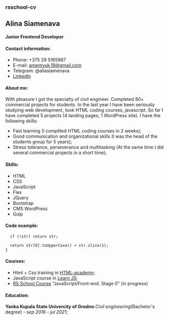 ### rsschool-cv

## Alina Siamenava

#### Junior Frontend Developer

#### Contact information:
* Phone: +375 29 5165987
* E-mail: amentyuk.19@gmail.com
* Telegram: @aliasiamenava
* [LinkedIn](https://www.linkedin.com/in/alina-siamenava-450a84218)

#### About me:

With pleasure I got the specialty of civil engineer. Completed 80+ commercial projects for students.
In the last year I have been seriously studying web development, took HTML coding courses, javascript.
So far I have completed 5 projects (4 landing pages, 1 WordPress site).
I have the following skills:
- Fast learning (I complited HTML coding courses in 2 weeks);
- Good communication and organizational skills (I was the head of the students group for 5 years);
- Stress tolerance, perseverance and multitasking (At the same time I did several commercial projects in a short time);

#### Skills:
* HTML
* CSS
* JavaScript
* Flex
* JQuery
* Bootstrap
* CMS WordPress
* Gulp 

#### Code example:

```function upperFirst(str) {
  if (!str) return str;

  return str[0].toUpperCase() + str.slice(1);
}
```

#### Courses:

* Html + Css training in [HTML-academy](https://htmlacademy.ru/);
* JavaScript course in [Learn JS](https://learn.javascript.ru/courses);
* [RS School Course](https://rs.school/) "JavaScript/Front-end. Stage 0" (in progress)

#### Education:

**Yanka Kupala State Univercity of Grodno**:_Civil engineering_(Bachelor's degree) - _sep 2016 - jul 2021_;
